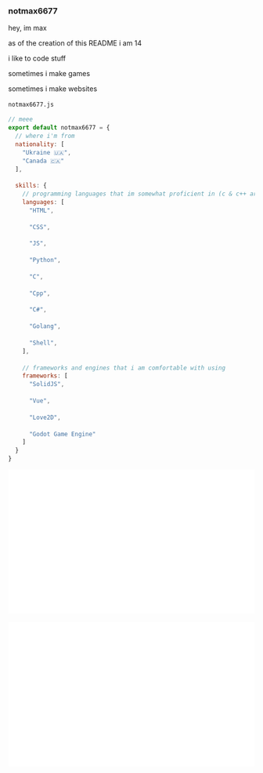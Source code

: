 ### notmax6677

hey, im max

as of the creation of this README i am 14

i like to code stuff

sometimes i make games

sometimes i make websites

`notmax6677.js`
```js
// meee
export default notmax6677 = {
  // where i'm from
  nationality: [
    "Ukraine 🇺🇦",
    "Canada 🇨🇦"
  ],

  skills: {
    // programming languages that im somewhat proficient in (c & c++ are still a bit iffy lol)
    languages: [
      "HTML",

      "CSS",

      "JS",

      "Python",

      "C",

      "Cpp",

      "C#",

      "Golang",

      "Shell",
    ],

    // frameworks and engines that i am comfortable with using
    frameworks: [
      "SolidJS",

      "Vue",

      "Love2D",

      "Godot Game Engine"
    ]
  }
}
```

![](https://raw.githubusercontent.com/notmax6677/github-stats/master/generated/overview.svg#gh-dark-mode-only)

![](https://raw.githubusercontent.com/notmax6677/github-stats/master/generated/languages.svg#gh-dark-mode-only)
